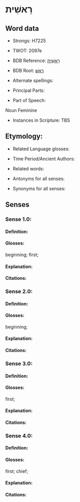 # רֵאשִׁית

<!-- Status: S2="NeedsEdits" -->
<!-- Lexica used for edits:   -->

## Word data

* Strongs: H7225

* TWOT: 2097e

* BDB Reference: [רֵאשִׁית](rc://en/bdb/dict/t.ad.ag)

* BDB Root: [ראשׁ](rc://en/bdb/dict/t.ad.aa)

* Alternate spellings:

* Principal Parts:

* Part of Speech:

Noun Feminine

* Instances in Scripture: TBS

## Etymology:

* Related Language glosses:

* Time Period/Ancient Authors:

* Related words:

* Antonyms for all senses:

* Synonyms for all senses:

## Senses

### Sense 1.0:

#### Definition:

#### Glosses:

beginning; first; 

#### Explanation:

#### Citations:



### Sense 2.0:

#### Definition:

#### Glosses:

beginning; 

#### Explanation:

#### Citations:



### Sense 3.0:

#### Definition:

#### Glosses:

first; 

#### Explanation:

#### Citations:



### Sense 4.0:

#### Definition:

#### Glosses:

first; chief; 

#### Explanation:

#### Citations:



